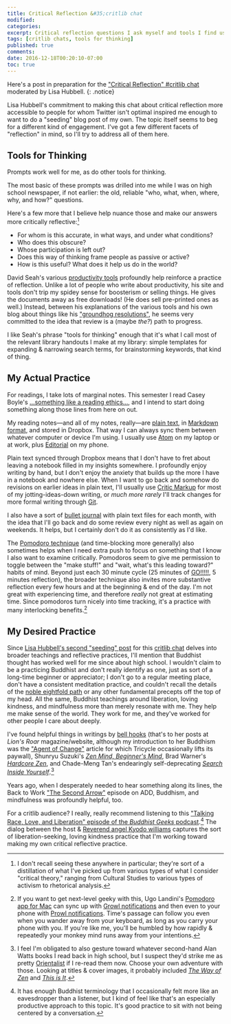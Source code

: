 ```yaml
---
title: Critical Reflection &#35;critlib chat
modified:
categories: 
excerpt: Critical reflection questions I ask myself and tools I find useful.
tags: [critlib chats, tools for thinking]
published: true
comments:
date: 2016-12-18T00:20:10-07:00
toc: true
---
```


Here's a post in preparation for the ["Critical Reflection" #critlib chat](http://critlib.org/critical-reflection-chat/) moderated by Lisa Hubbell.
{: .notice}  

Lisa Hubbell's commitment to making this chat about critical reflection more accessible to people for whom Twitter isn't optimal inspired me enough to want to do a "seeding" blog post of my own. The topic itself seems to beg for a different kind of engagement. I've got a few different facets of "reflection" in mind, so I'll try to address all of them here.  

## Tools for Thinking   

Prompts work well for me, as do other tools for thinking.    

The most basic of these prompts was drilled into me while I was on high school newspaper, if not earlier: the old, reliable "who, what, when, where, why, and how?" questions.  

Here's a few more that I believe help nuance those and make our answers more critically reflective:[^ct]  

- For whom is this accurate, in what ways, and under what conditions?  
- Who does this obscure?   
- Whose participation is left out?  
- Does this way of thinking frame people as passive or active?   
- How is this useful? What does it help us do in the world?  

[^ct]: I don't recall seeing these anywhere in particular; they're sort of a distillation of what I've picked up from various types of what I consider "critical theory," ranging from Cultural Studies to various types of activism to rhetorical analysis.  

David Seah's various [productivity tools](http://davidseah.com/productivity-tools/) profoundly help reinforce a practice of reflection. Unlike a lot of people who write about productivity, his site and tools don't trip my spidey sense for boosterism or selling things. He gives the documents away as free downloads! (He does sell pre-printed ones as well.) Instead, between his explanations of the various tools and his own blog about things like his ["groundhog resolutions"](http://davidseah.com/tag/ghdr/), he seems very committed to the idea that review is a (maybe _the?_) path to progress.   

I like Seah's phrase "tools for thinking" enough that it's what I call most of the relevant library handouts I make at my library: simple templates for expanding & narrowing search terms, for brainstorming keywords, that kind of thing.  

## My Actual Practice  

For readings, I take lots of marginal notes. This semester I read Casey Boyle's […something like a reading ethics…](http://caseyboyle.net/2016/01/16/something-like-a-reading-ethics/), and I intend to start doing something along those lines from here on out.   

My reading notes—and all of my notes, really—are [plain text](http://bettermess.com/a-plain-text-primer/), in [Markdown format](http://programminghistorian.org/lessons/getting-started-with-markdown), and stored in Dropbox. That way I can always sync them between whatever computer or device I'm using. I usually use [Atom](http://atom.io) on my laptop or at work, plus [Editorial](http://omz-software.com/editorial/) on my phone.  

Plain text synced through Dropbox means that I don't have to fret about leaving a notebook filled in my insights somewhere. I profoundly enjoy writing by hand, but I don't enjoy the anxiety that builds up the more I have in a notebook and nowhere else. When I want to go back and somehow do revisions on earlier ideas in plain text, I'll usually use [Critic Markup](http://criticmarkup.com) for most of my jotting-ideas-down writing, or _much more rarely_ I'll track changes for more formal writing through [Git](http://data-lessons.github.io/library-git/).  

I also have a sort of [bullet journal](http://bulletjournal.com/get-started/) with plain text files for each month, with the idea that I'll go back and do some review every night as well as again on weekends. It helps, but I certainly don't do it as consistently as I'd like.  

The [Pomodoro technique](http://cirillocompany.de/pages/pomodoro-technique/) (and time-blocking more generally) also sometimes helps when I need extra push to focus on something that I know I also want to examine critically. Pomodoros seem to give me permission to toggle between the "make stuff!" and "wait, what's this leading toward?" habits of mind. Beyond just each 30 minute cycle (25 minutes of [GO!!!!!](https://youtu.be/CTM9dSlIepQ), 5 minutes reflection), the broader technique also invites more substantive reflection every few hours and at the beginning & end of the day. I'm not great with experiencing time, and therefore _really_ not great at estimating time. Since pomodoros turn nicely into time tracking, it's a practice with many interlocking benefits.[^prowl]  

[^prowl]: If you want to get next-level geeky with this, Ugo Landini's [Pomodoro app for Mac](http://pomodoro.ugolandini.com) can sync up with [Growl notifications](http://growl.info) and then even to your phone with [Prowl notifications](https://www.prowlapp.com). Time's passage can follow you even when you wander away from your keyboard, as long as you carry your phone with you. If you're like me, you'll be humbled by how rapidly & repeatedly your monkey mind runs away from your intentions.  

## My Desired Practice  

Since [Lisa Hubbell's second "seeding" post](https://openbooklibrarian.wordpress.com/2016/12/17/critical-reflection-more-on-teachings-and-tools/) for this [critlib chat](http://critlib.org/critical-reflection-chat/) delves into broader teachings and reflective practices, I'll mention that Buddhist thought has worked well for me since about high school. I wouldn't claim to be a practicing Buddhist and don't really identify as one, just as sort of a long-time beginner or appreciator; I don't go to a regular meeting place, don't have a consistent meditation practice, and couldn't recall the details of the [noble eightfold path](https://tricycle.org/magazine/noble-eightfold-path/) or any other fundamental precepts off the top of my head. All the same, Buddhist teachings around liberation, loving kindness, and mindfulness more than merely resonate with me. They help me make sense of the world. They work for me, and they've worked for other people I care about deeply.   

I've found helpful things in writings by [bell hooks](http://www.lionsroar.com/author/bell-hooks/) (that's to her posts at _Lion's Roar_ magazine/website, although my introduction to her Buddhism was the ["Agent of Change"](https://tricycle.org/magazine/agent-change-an-interview-with-bell-hooks/) article for which Tricycle occasionally lifts its paywall), Shunryu Suzuki's [_Zen Mind, Beginner's Mind_](http://www.worldcat.org/oclc/136259), Brad Warner's [_Hardcore Zen_](http://www.worldcat.org/oclc/906010679), and Chade-Meng Tan's endearingly self-deprecating [_Search Inside Yourself_](http://www.worldcat.org/oclc/757483928).[^aw]  

[^aw]: I feel I'm obligated to also gesture toward whatever second-hand Alan Watts books I read back in high school, but I suspect they'd strike me as pretty [Orientalist](https://en.wikipedia.org/wiki/Orientalism#Critical_studies) if I re-read them now. Choose your own adventure with those. Looking at titles & cover images, it probably included [_The Way of Zen_](http://www.worldcat.org/oclc/228493) and [_This is It_](http://www.worldcat.org/oclc/35206460).  

Years ago, when I desperately needed to hear something along its lines, the Back to Work ["The Second Arrow"](http://5by5.tv/b2w/3) episode on ADD, Buddhism, and mindfulness was profoundly helpful, too.   

For a critlib audience? I really, really recommend listening to this ["Talking Race, Love, and Liberation" episode of the _Buddhist Geeks_ podcast](https://soundcloud.com/buddhistgeeks/talking-race-love-and).[^eaves] The dialog between the host & [Reverend angel Kyodo williams](http://angelkyodowilliams.com) captures the sort of liberation-seeking, loving kindness practice that I'm working toward making my own critical reflective practice.  

[^eaves]: It has enough Buddhist terminology that I occasionally felt more like an eavesdropper than a listener, but I kind of feel like that's an especially productive approach to this topic. It's good practice to sit with not being centered by a conversation.  